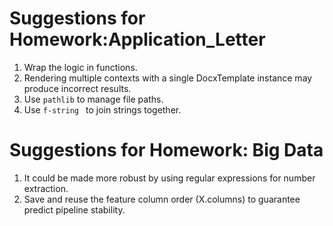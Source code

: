 # Suggestions for Homework:Application_Letter

1. Wrap the logic in functions.
2. Rendering multiple contexts with a single DocxTemplate instance may produce incorrect results.
3. Use `pathlib` to manage file paths.
4. Use `f-string ` to join strings together.

# Suggestions for Homework: Big Data

1. It could be made more robust by using regular expressions for number extraction.
2. Save and reuse the feature column order (X.columns) to guarantee predict pipeline stability.
